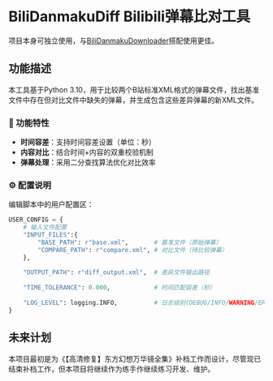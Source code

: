 # BiliDanmakuDiff Bilibili弹幕比对工具

项目本身可独立使用，与[BiliDanmakuDownloader](https://github.com/Mikuoso/BiliDanmakuDiff)搭配使用更佳。

## 功能描述
本工具基于Python 3.10，用于比较两个B站标准XML格式的弹幕文件，找出基准文件中存在但对比文件中缺失的弹幕，并生成包含这些差异弹幕的新XML文件。

### 📌 功能特性 
- **时间容差**：支持时间容差设置（单位：秒）
- **内容对比**：结合时间+内容的双重校验机制
- **弹幕处理**：采用二分查找算法优化对比效率

### ⚙️ 配置说明
编辑脚本中的用户配置区：
```python
USER_CONFIG = {
    # 输入文件配置
    "INPUT_FILES":{
        "BASE_PATH": r"base.xml",       # 基准文件（原始弹幕）
        "COMPARE_PATH": r"compare.xml", # 对比文件（待比较弹幕）
    },
    
    "OUTPUT_PATH": r"diff_output.xml",  # 差异文件输出路径
    
    "TIME_TOLERANCE": 0.000,            # 时间匹配容差（秒）
    
    "LOG_LEVEL": logging.INFO,          # 日志级别(DEBUG/INFO/WARNING/ERROR)
}
```
## 未来计划
本项目最初是为《【高清修复】东方幻想万华镜全集》补档工作而设计，尽管现已结束补档工作，但本项目将继续作为练手作继续练习开发、维护。
